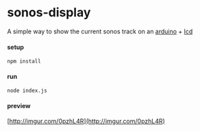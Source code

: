 # sonos-display

A simple way to show the current sonos track on an [arduino](https://www.arduino.cc/) + [lcd](https://learn.adafruit.com/adafruit-arduino-lesson-11-lcd-displays-1/overview)

#### setup

`` npm install ``

#### run

`` node index.js ``

#### preview

[http://imgur.com/0pzhL4R](http://imgur.com/0pzhL4R)
